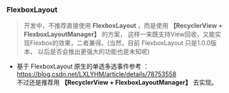 ### FlexboxLayout
>   开发中，不推荐直接使用 **FlexboxLayout** ，而是使用 **【RecyclerView + FlexboxLayoutManager】** 的方案，
这样一来既支持View回收，又能实现Flexbox的效果，二者兼得。(当然，目前 FlexboxLayout 只是1.0.0版本，
以后是否会推出更强大的功能也是未知呢)

-   基于 FlexboxLayout 原生的单选多选事件参考 ：https://blog.csdn.net/LXLYHM/article/details/78753558  <br>
不过还是推荐用 **【RecyclerView + FlexboxLayoutManager】** 去实现。